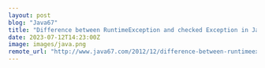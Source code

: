```yaml
---
layout: post
blog: "Java67"
title: "Difference between RuntimeException and checked Exception in Java"
date: 2023-07-12T14:23:00Z
image: images/java.png
remote_url: "http://www.java67.com/2012/12/difference-between-runtimeexception-and-checked-exception.html"
---
```


